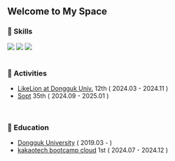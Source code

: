 ## Welcome to My Space


### 🔭 Skills

 <div>
  <img src="https://img.shields.io/badge/JAVASCRIPT-F7DF1E??style=flatr&logo=JavaScript&logoColor=black">
  <img src="https://img.shields.io/badge/TYPESCRIPT-3178C6??style=flatr&logo=TypeScript&logoColor=white">
  <img src="https://img.shields.io/badge/REACT-61DAFB??style=flatr&logo=React&logoColor=black">
 </div>

<br/> 

### 🔭 Activities
- [LikeLion at Dongguk Univ.](https://likelion-dgu.com/) 12th ( 2024.03 - 2024.11 )
- [Sopt](https://www.sopt.org/) 35th ( 2024.09 - 2025.01 )

<br/> 

### 🔭 Education
- [Dongguk University](https://www.dongguk.edu/main) ( 2019.03 - )
- [kakaotech bootcamp cloud](https://ktb.goorm.io/) 1st ( 2024.07 - 2024.12 )




<!--

### 🍞 Working Experience
- [Hancom](https://www.hancom.com/) | Frontend Development Internship ( 2025.08 - )
![Anurag's GitHub stats](https://github-readme-stats.vercel.app/api?username=sayyyho&show_icons=true&theme=)
  <img src="https://img.shields.io/badge/NEXTJS-000000??style=flatr&logo=Next.js&logoColor=white">
-->
